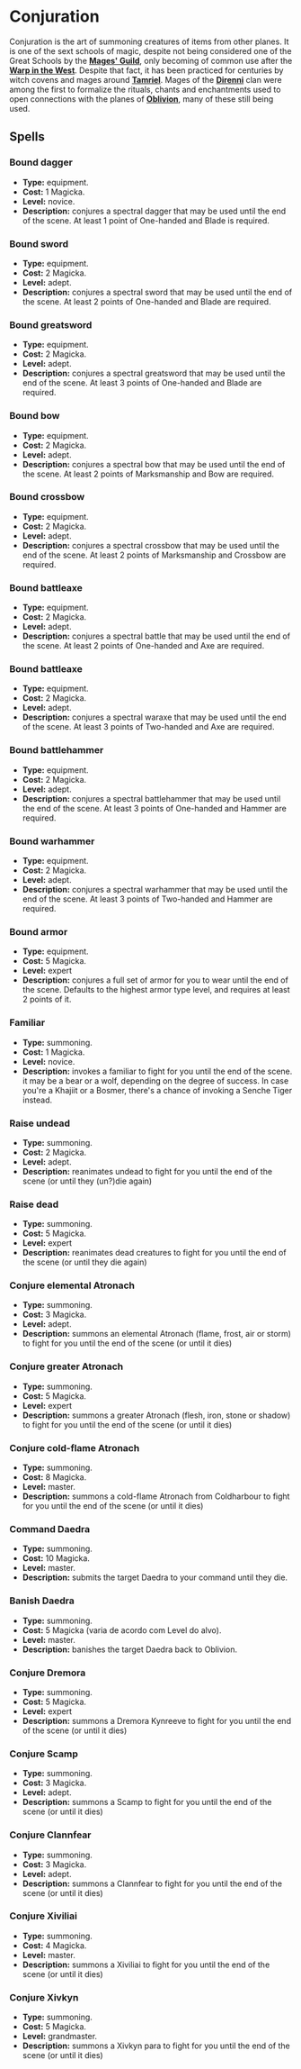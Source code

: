 # Conjuration

Conjuration is the art of summoning creatures of items from other planes. It is one of the sext schools of magic, despite not being considered one of the Great Schools by the **[Mages' Guild](https://en.uesp.net/wiki/Lore:Mages_Guild)**, only becoming of common use after the **[Warp in the West](https://en.uesp.net/wiki/Lore:Warp_in_the_West)**. Despite that fact, it has been practiced for centuries by witch covens and mages around **[Tamriel](https://en.uesp.net/wiki/Lore:Tamriel)**. Mages of the **[Direnni](https://en.uesp.net/wiki/Lore:Direnni)** clan were among the first to formalize the rituals, chants and enchantments used to open connections with the planes of **[Oblivion](https://en.uesp.net/wiki/Lore:Oblivion)**, many of these still being used.

## Spells
### Bound dagger
* **Type:** equipment.
* **Cost:** 1 Magicka.
* **Level:** novice.
* **Description:** conjures a spectral dagger that may be used until the end of the scene. At least 1 point of One-handed and Blade is required.

### Bound sword
* **Type:** equipment.
* **Cost:** 2 Magicka.
* **Level:** adept.
* **Description:** conjures a spectral sword that may be used until the end of the scene. At least 2 points of One-handed and Blade are required.

### Bound greatsword
* **Type:** equipment.
* **Cost:** 2 Magicka.
* **Level:** adept.
* **Description:** conjures a spectral greatsword that may be used until the end of the scene. At least 3 points of One-handed and Blade are required.

### Bound bow
* **Type:** equipment.
* **Cost:** 2 Magicka.
* **Level:** adept.
* **Description:** conjures a spectral bow that may be used until the end of the scene. At least 2 points of Marksmanship and Bow are required.

### Bound crossbow
* **Type:** equipment.
* **Cost:** 2 Magicka.
* **Level:** adept.
* **Description:** conjures a spectral crossbow that may be used until the end of the scene. At least 2 points of Marksmanship and Crossbow are required.

### Bound battleaxe
* **Type:** equipment.
* **Cost:** 2 Magicka.
* **Level:** adept.
* **Description:** conjures a spectral battle that may be used until the end of the scene. At least 2 points of One-handed and Axe are required.

### Bound battleaxe
* **Type:** equipment.
* **Cost:** 2 Magicka.
* **Level:** adept.
* **Description:** conjures a spectral waraxe that may be used until the end of the scene. At least 3 points of Two-handed and Axe are required.

### Bound battlehammer
* **Type:** equipment.
* **Cost:** 2 Magicka.
* **Level:** adept.
* **Description:** conjures a spectral battlehammer that may be used until the end of the scene. At least 3 points of One-handed and Hammer are required.

### Bound warhammer
* **Type:** equipment.
* **Cost:** 2 Magicka.
* **Level:** adept.
* **Description:** conjures a spectral warhammer that may be used until the end of the scene. At least 3 points of Two-handed and Hammer are required.

### Bound armor
* **Type:** equipment.
* **Cost:** 5 Magicka.
* **Level:** expert
* **Description:** conjures a full set of armor for you to wear until the end of the scene. Defaults to the highest armor type level, and requires at least 2 points of it.

### Familiar
* **Type:** summoning.
* **Cost:** 1 Magicka.
* **Level:** novice.
* **Description:** invokes a familiar to fight for you until the end of the scene. it may be a bear or a wolf, depending on the degree of success. In case you're a Khajiit or a Bosmer, there's a chance of invoking a Senche Tiger instead.

### Raise undead
* **Type:** summoning.
* **Cost:** 2 Magicka.
* **Level:** adept.
* **Description:** reanimates undead to fight for you until the end of the scene (or until they (un?)die again)

### Raise dead
* **Type:** summoning.
* **Cost:** 5 Magicka.
* **Level:** expert
* **Description:** reanimates dead creatures to fight for you until the end of the scene (or until they die again)

### Conjure elemental Atronach
* **Type:** summoning.
* **Cost:** 3 Magicka.
* **Level:** adept.
* **Description:** summons an elemental Atronach (flame, frost, air or storm) to fight for you until the end of the scene (or until it dies)

### Conjure greater Atronach
* **Type:** summoning.
* **Cost:** 5 Magicka.
* **Level:** expert
* **Description:** summons a greater Atronach (flesh, iron, stone or shadow) to fight for you until the end of the scene (or until it dies)

### Conjure cold-flame Atronach
* **Type:** summoning.
* **Cost:** 8 Magicka.
* **Level:** master.
* **Description:** summons a cold-flame Atronach from Coldharbour to fight for you until the end of the scene (or until it dies)

### Command Daedra
* **Type:** summoning.
* **Cost:** 10 Magicka.
* **Level:** master.
* **Description:** submits the target Daedra to your command until they die.

### Banish Daedra
* **Type:** summoning.
* **Cost:** 5 Magicka (varia de acordo com Level do alvo).
* **Level:** master.
* **Description:** banishes the target Daedra back to Oblivion.

### Conjure Dremora
* **Type:** summoning.
* **Cost:** 5 Magicka.
* **Level:** expert
* **Description:** summons a Dremora Kynreeve to fight for you until the end of the scene (or until it dies)

### Conjure Scamp
* **Type:** summoning.
* **Cost:** 3 Magicka.
* **Level:** adept.
* **Description:** summons a Scamp to fight for you until the end of the scene (or until it dies)

### Conjure Clannfear
* **Type:** summoning.
* **Cost:** 3 Magicka.
* **Level:** adept.
* **Description:** summons a Clannfear to fight for you until the end of the scene (or until it dies)

### Conjure Xiviliai
* **Type:** summoning.
* **Cost:** 4 Magicka.
* **Level:** master.
* **Description:** summons a Xiviliai to fight for you until the end of the scene (or until it dies)

### Conjure Xivkyn
* **Type:** summoning.
* **Cost:** 5 Magicka.
* **Level:** grandmaster.
* **Description:** summons a Xivkyn para to fight for you until the end of the scene (or until it dies)